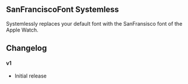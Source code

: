 ## SanFranciscoFont Systemless
Systemlessly replaces your default font with the SanFransisco font of the Apple Watch.

## Changelog

#### v1
- Initial release
